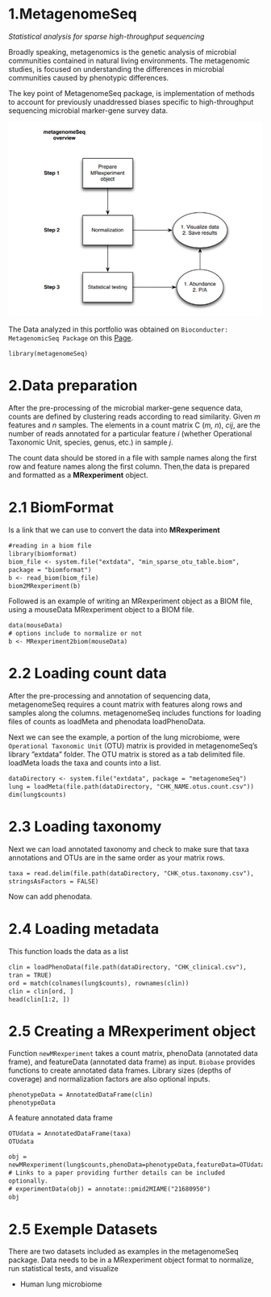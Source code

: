 # __1.MetagenomeSeq__
_Statistical analysis for sparse high-throughput sequencing_

Broadly speaking, metagenomics is the genetic analysis of microbial communities contained in natural living environments. The metagenomic studies, is focused on understanding the differences in microbial communities caused by phenotypic differences.


The key point of MetagenomeSeq package, is implementation of methods to account for previously unaddressed biases specific to high-throughput sequencing microbial marker-gene survey data.

![Overview MetagenomeSeq](https://raw.githubusercontent.com/Aurelianachilengue/Metagenomic_Seq/main/MetagenomicSeq.PNG)


The Data analyzed in this portfolio was obtained on `Bioconducter: MetagenomicSeq Package` on this [Page](http://www.bioconductor.org/packages/release/bioc/html/metagenomeSeq.html).


```{r}
library(metagenomeSeq)
```

# 2.Data preparation

After the pre-processing of the microbial marker-gene sequence data, counts are defined by clustering reads according to read similarity. Given _m_ features and _n_ samples. The elements in a count matrix C (_m, n_), _cij_, are the number of reads annotated for a particular feature _i_ (whether Operational Taxonomic Unit, species, genus, etc.) in sample _j_.

The count data should be stored in a file with sample names along
the first row and feature names along the first column. Then,the data is prepared and formatted as a __MRexperiment__ object.


# 2.1 BiomFormat

Is a link that we can use to convert the data into __MRexperiment__

```{r}
#reading in a biom file
library(biomformat)
biom_file <- system.file("extdata", "min_sparse_otu_table.biom", package = "biomformat")
b <- read_biom(biom_file)
biom2MRexperiment(b)
```
Followed is an example of writing an MRexperiment object as a BIOM file, using a mouseData MRexperiment object to a BIOM file.

```{r}
data(mouseData)
# options include to normalize or not
b <- MRexperiment2biom(mouseData)

```

# 2.2 Loading count data

After the pre-processing and annotation of sequencing data, metagenomeSeq requires a count matrix with features along rows and samples along the columns. metagenomeSeq includes functions for loading files of counts as loadMeta and phenodata loadPhenoData.

Next we can see the example, a portion of the lung microbiome, were `Operational Taxonomic Unit` (OTU) matrix is provided in metagenomeSeq’s library ”extdata” folder. The OTU matrix is stored as a tab delimited file. loadMeta loads the taxa and counts into a list.

```{r}
dataDirectory <- system.file("extdata", package = "metagenomeSeq")
lung = loadMeta(file.path(dataDirectory, "CHK_NAME.otus.count.csv"))
dim(lung$counts)

```
# 2.3 Loading taxonomy

Next we can load annotated taxonomy and check to make sure that taxa annotations and OTUs are in the same order as your matrix rows.

```{r}
taxa = read.delim(file.path(dataDirectory, "CHK_otus.taxonomy.csv"),
stringsAsFactors = FALSE)
```
Now can add phenodata.

# 2.4 Loading metadata

This function loads the data as a list

```{r}
clin = loadPhenoData(file.path(dataDirectory, "CHK_clinical.csv"),
tran = TRUE)
ord = match(colnames(lung$counts), rownames(clin))
clin = clin[ord, ]
head(clin[1:2, ])

```

# 2.5 Creating a MRexperiment object

Function `newMRexperiment` takes a count matrix, phenoData (annotated data frame), and featureData (annotated data frame) as input. `Biobase` provides functions to create annotated data frames. Library sizes (depths of coverage) and normalization factors are also optional inputs.

```{r}
phenotypeData = AnnotatedDataFrame(clin)
phenotypeData

```
A feature annotated data frame

```{r}
OTUdata = AnnotatedDataFrame(taxa)
OTUdata
```
```{r}
obj = newMRexperiment(lung$counts,phenoData=phenotypeData,featureData=OTUdata)
# Links to a paper providing further details can be included optionally.
# experimentData(obj) = annotate::pmid2MIAME("21680950")
obj

```
# 2.5 Exemple  Datasets

There are two datasets included as examples in the metagenomeSeq package. Data needs to be in a MRexperiment object format to normalize, run statistical tests, and visualize

* Human lung microbiome
